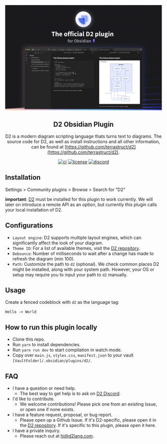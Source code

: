 <div align="center">
  <img src="./docs/assets/banner.png" alt="D2" />
  <h2>
    D2 Obsidian Plugin
  </h2>

D2 is a modern diagram scripting language thats turns text to diagrams. The source code
for D2, as well as install instructions and all other information, can be found at
[https://github.com/terrastruct/d2](https://github.com/terrastruct/d2).

[![ci](https://github.com/terrastruct/d2-obsidian/actions/workflows/ci.yml/badge.svg)](https://github.com/terrastruct/d2-obsidian/actions/workflows/ci.yml)
[![license](https://img.shields.io/github/license/terrastruct/d2-obsidian?color=9cf)](./LICENSE.txt)
[![discord](https://img.shields.io/discord/1039184639652265985?label=discord)](https://discord.gg/NF6X8K4eDq)

</div>

## Installation

Settings > Community plugins > Browse > Search for "D2"

**important**: [D2](https://github.com/terrastruct/d2) must be installed for this plugin
to work currently. We will later on introduce a remote API as an option, but currently
this plugin calls your local installation of D2.

## Configurations

-   `Layout engine`: D2 supports multiple layout engines, which can significantly affect the look of your diagram.
-   `Theme ID`: For a list of available themes, visit the [D2 repository](https://github.com/terrastruct/d2/tree/master/d2themes).
-   `Debounce`: Number of milliseconds to wait after a change has made to refresh the
    diagram (min 100).
-   `Path`: Customize the path to `d2` (optional). We check common places D2 might be
    installed, along with your system path. However, your OS or setup may require you to
    input your path to `d2` manually.

## Usage

Create a fenced codeblock with `d2` as the language tag:

```d2
Hello -> World
```

## How to run this plugin locally

-   Clone this repo.
-   Run `yarn` to install dependencies.
-   Run `yarn run dev` to start compilation in watch mode.
-   Copy over `main.js`, `styles.css`, `manifest.json` to your vault `[VaultFolder]/.obsidian/plugins/d2/`.

## FAQ

- I have a question or need help.
  - The best way to get help is to ask on [D2 Discord](https://discord.gg/NF6X8K4eDq).
- I'd like to contribute.
  - We welcome contributions! Please pick one from an existing Issue, or open one if none
    exists.
- I have a feature request, proposal, or bug report.
  - Please open up a Github Issue. If it's D2-specific, please open it in the [D2
    repository](https://github.com/terrastruct/d2). If it's specific to this plugin,
    please open it here.
- I have a private inquiry.
  - Please reach out at [hi@d2lang.com](hi@d2lang.com).
